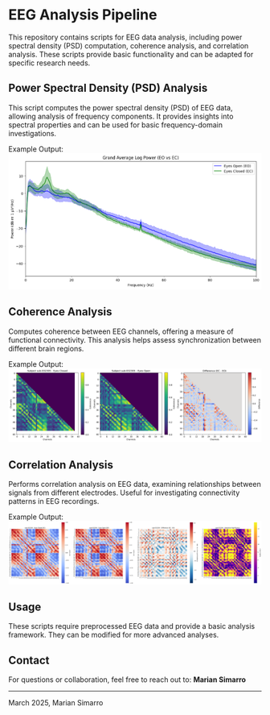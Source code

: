 # EEG Analysis Pipeline

This repository contains scripts for EEG data analysis, including power spectral density (PSD) computation, coherence analysis, and correlation analysis. These scripts provide basic functionality and can be adapted for specific research needs.

## Power Spectral Density (PSD) Analysis
This script computes the power spectral density (PSD) of EEG data, allowing analysis of frequency components. It provides insights into spectral properties and can be used for basic frequency-domain investigations.

Example Output:
![Image](https://github.com/MarianSimarro/EEG/blob/main/assets/exxample_psd.png)

## Coherence Analysis
Computes coherence between EEG channels, offering a measure of functional connectivity. This analysis helps assess synchronization between different brain regions.

Example Output:
![Image](https://github.com/MarianSimarro/EEG/blob/main/assets/example_connectivity.png)

## Correlation Analysis
Performs correlation analysis on EEG data, examining relationships between signals from different electrodes. Useful for investigating connectivity patterns in EEG recordings.

Example Output:
![Image](https://github.com/MarianSimarro/EEG/blob/main/assets/example_correlation.png)

## Usage
These scripts require preprocessed EEG data and provide a basic analysis framework. They can be modified for more advanced analyses.

## Contact
For questions or collaboration, feel free to reach out to:
**Marian Simarro**

---

March 2025, Marian Simarro


